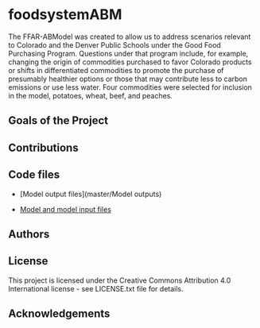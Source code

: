 # foodsystemABM

The FFAR-ABModel was created to allow us to address scenarios relevant to Colorado and the Denver Public Schools under the Good Food Purchasing Program. Questions under that program include, for example, changing the origin of commodities purchased to favor Colorado products or shifts in differentiated commodities to promote the purchase of presumably healthier options or those that may contribute less to carbon emissions or use less water. Four commodities were selected for inclusion in the model, potatoes, wheat, beef, and peaches.

## Goals of the Project

## Contributions

## Code files

  * [Model output files](master/Model outputs) 
  
  * [Model and model input files](https://www.dropbox.com/sh/ltchf4n4ye7yd7v/AAAo8lu8oHLHVspBMxN2Vw_ya?dl=0)

## Authors

## License

This project is licensed under the Creative Commons Attribution 4.0 International license - see LICENSE.txt file for details. 

## Acknowledgements
